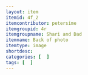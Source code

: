 ```yaml
---
layout: item
itemid: 4f_2
itemcontributor: petersime
itemgroupid: 4r
itemgroupname: Shari and Dad
itemname: Back of photo
itemtype: image
shortdesc: 
categories: [  ]
tags: [  ]
---
```







